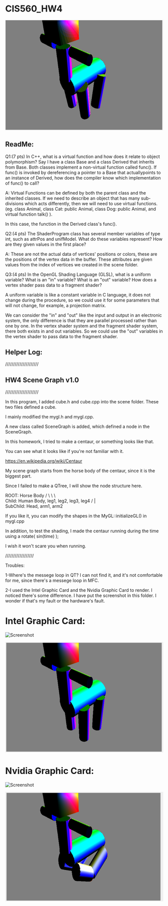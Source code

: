 # CIS560_HW4
![Screenshot](screen_gif.gif)
## ReadMe:
Q1:(7 pts) In C++, what is a virtual function and how does it relate to object polymorphism? Say I have a class Base and a class Derived that inherits from Base. Both classes implement a non-virtual function called func(). If func() is invoked by dereferencing a pointer to a Base that actuallypoints to an instance of Derived, how does the compiler know which implementation of func() to call?

A: Virtual Functions can be defined by both the parent class and the inherited classes. If we need to describe an object that has many sub-divisions which acts differently, then we will need to use virtual functions. (eg. class Animal, class Cat: public Animal, class Dog: public Animal, and virtual function talk() ). 

In this case, the function in the Derived class's func(). 

Q2:(4 pts) The ShaderProgram class has several member variables of type int, such as attrPos and unifModel. What do these variables represent? How are they given values in the first place?

A: These are not the actual data of vertices' positions or colors, these are the positions of the vertex data in the buffer. These attributes are given values from the index of vertices we created in the scene folder. 

Q3:(4 pts) In the OpenGL Shading Language (GLSL), what is a uniform variable? What is an "in" variable? What is an "out" variable? How does a vertex shader pass data to a fragment shader?

A uniform variable is like a constant variable in C language, it does not change during the procedure, so we could use it for some parameters that will not change, for example, a projection matrix. 

We can consider the "in" and "out" like the input and output in an electronic system, the only difference is that they are parallel  processed rather than one by one. In the vertex shader system and the fragment shader system, there both exists in and out variables. So we could use the "out" variables in the vertex shader to pass data to the fragment shader. 



## Helper Log: 
/////////////////////
## HW4 Scene Graph v1.0
/////////////////////


In this program, I added cube.h and cube.cpp into the scene folder. These two files defined a cube. 

I mainly modified the mygl.h and mygl.cpp. 

A new class called SceneGraph is added, which defined a node in the SceneGraph. 


In this homework, I tried to make a centaur, or something looks like that. 

You can see what it looks like if you're not familiar with it. 

https://en.wikipedia.org/wiki/Centaur


My scene graph starts from the horse body of the centaur, since it is the biggest part. 

Since I failed to make a QTree, I will show the node structure here. 


ROOT: 			     Horse Body
			            /        \      \      \     \
Child: 		       Human Body, leg1, leg2, leg3, leg4
		                  /       |    \
SubChild:	          Head,   arm1,   arm2


If you like it, you can modify the shapes in the MyGL::initializeGL() in mygl.cpp


In addition, to test the shading, I made the centaur running during the time using a rotate( sin(time) );

I wish it won't scare you when running. 


//////////////////

Troubles: 

1-Where's the messege loop in QT? I can not find it, and it's not comfortable for me, since there's a messege loop in MFC. 

2-I used the Intel Graphic Card and the Nvidia Graphic Card to render. I noticed there's some difference. I have put the screenshot in this folder. I wonder if that's my fault or the hardware's fault. 

# Intel Graphic Card: 

![Screenshot](Intel.png)

![Screenshot](intel2.png)

# Nvidia Graphic Card:

![Screenshot](Nvidia.png)

![Screenshot](Nvidia2.png)

